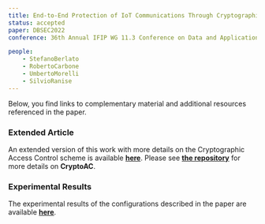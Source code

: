 ```yaml
---
title: End-to-End Protection of IoT Communications Through Cryptographic Enforcement of Access Control Policies
status: accepted
paper: DBSEC2022
conference: 36th Annual IFIP WG 11.3 Conference on Data and Applications Security and Privacy (DBSec 2022)

people:
    - StefanoBerlato
    - RobertoCarbone
    - UmbertoMorelli
    - SilvioRanise
---
```


Below, you find links to complementary material and additional resources referenced in the paper.


### Extended Article

An extended version of this work with more details on the Cryptographic Access Control scheme is available [**here**](assets/DBSEC2022/DBSEC2022_Extended.pdf). Please see [**the repository**](https://github.com/stfbk/CryptoAC) for more details on **CryptoAC**.



### Experimental Results

The experimental results of the configurations described in the paper are available [**here**](assets/DBSEC2022/experimental_results.xlsx).